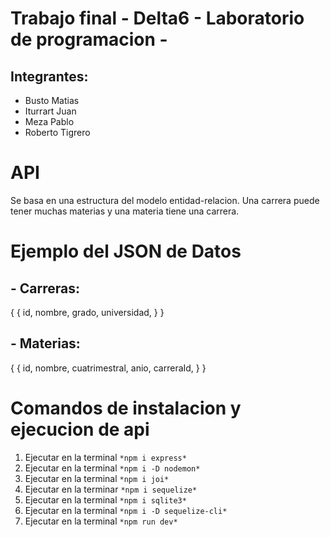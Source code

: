 # Trabajo final - Delta6 - Laboratorio de programacion - 
## Integrantes: 
- Busto Matias
- Iturrart Juan
- Meza Pablo
- Roberto Tigrero

# API
Se basa en una estructura del modelo entidad-relacion. Una carrera puede tener muchas materias y una materia tiene una carrera.

# Ejemplo del JSON de Datos
## - Carreras: 
{
        {
        id,
        nombre,
        grado,
        universidad, 
        }
}

## - Materias:
{
        {
        id,
        nombre,
        cuatrimestral,
        anio,
        carreraId,
        }
}

# Comandos de instalacion y ejecucion de api
1. Ejecutar en la terminal `` *npm i express* ``
2. Ejecutar en la terminal `` *npm i -D nodemon* ``
3. Ejecutar en la terminal `` *npm i joi* ``
4. Ejecutar en la terminar `` *npm i sequelize* ``
5. Ejecutar en la terminal `` *npm i sqlite3* ``
6. Ejecutar en la terminal `` *npm i -D sequelize-cli* ``
7. Ejecutar en la terminal `` *npm run dev* ``

